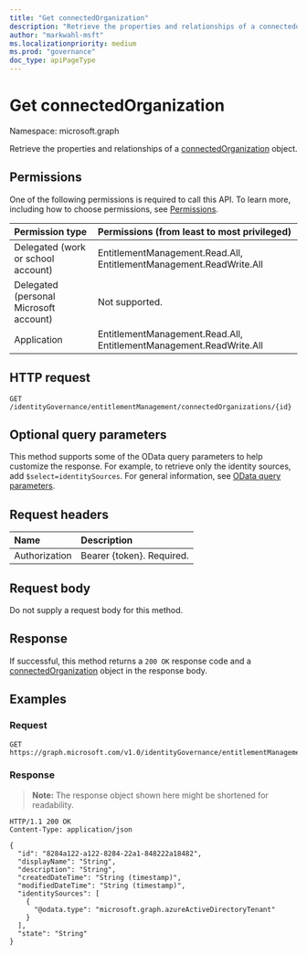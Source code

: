 ```yaml
---
title: "Get connectedOrganization"
description: "Retrieve the properties and relationships of a connectedorganization object."
author: "markwahl-msft"
ms.localizationpriority: medium
ms.prod: "governance"
doc_type: apiPageType
---
```


# Get connectedOrganization

Namespace: microsoft.graph


Retrieve the properties and relationships of a [connectedOrganization](../resources/connectedorganization.md) object.


## Permissions

One of the following permissions is required to call this API. To learn more, including how to choose permissions, see [Permissions](/graph/permissions-reference).

|Permission type|Permissions (from least to most privileged)|
|:---|:---|
| Delegated (work or school account)     | EntitlementManagement.Read.All, EntitlementManagement.ReadWrite.All |
| Delegated (personal Microsoft account) | Not supported. |
| Application                            | EntitlementManagement.Read.All, EntitlementManagement.ReadWrite.All |


## HTTP request

<!-- {
  "blockType": "ignored"
}
-->
``` http
GET /identityGovernance/entitlementManagement/connectedOrganizations/{id}
```


## Optional query parameters

This method supports some of the OData query parameters to help customize the response. For example, to retrieve only the identity sources, add `$select=identitySources`. For general information, see [OData query parameters](/graph/query-parameters).


## Request headers

|Name|Description|
|:---|:---|
|Authorization|Bearer {token}. Required.|


## Request body
Do not supply a request body for this method.


## Response

If successful, this method returns a `200 OK` response code and a [connectedOrganization](../resources/connectedorganization.md) object in the response body.


## Examples

### Request
<!-- {
  "blockType": "request",
  "name": "get_connectedorganization"
}
-->
``` http
GET https://graph.microsoft.com/v1.0/identityGovernance/entitlementManagement/connectedOrganizations/{connectedOrganizationId}
```


### Response
>**Note:** The response object shown here might be shortened for readability.
<!-- {
  "blockType": "response",
  "truncated": true,
  "@odata.type": "microsoft.graph.connectedOrganization"
}
-->
``` http
HTTP/1.1 200 OK
Content-Type: application/json

{
  "id": "8284a122-a122-8284-22a1-848222a18482",
  "displayName": "String",
  "description": "String",
  "createdDateTime": "String (timestamp)",
  "modifiedDateTime": "String (timestamp)",
  "identitySources": [
    {
      "@odata.type": "microsoft.graph.azureActiveDirectoryTenant"
    }
  ],
  "state": "String"
}
```



